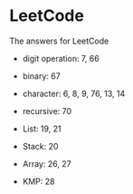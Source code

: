 # LeetCode
The answers for LeetCode

 - digit operation: 7, 66
 - binary: 67
 - character: 6, 8, 9, 76, 13, 14
 - recursive: 70
 
 - List: 19, 21
 - Stack: 20
 - Array: 26, 27

 - KMP: 28
